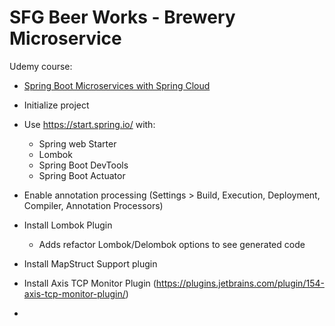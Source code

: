 # SFG Beer Works - Brewery Microservice

Udemy course:
* [Spring Boot Microservices with Spring Cloud](https://www.udemy.com/spring-boot-microservices-with-spring-cloud-beginner-to-guru/?couponCode=GIT_HUB2)

* Initialize project
* Use https://start.spring.io/ with:
    * Spring web Starter
    * Lombok
    * Spring Boot DevTools
    * Spring Boot Actuator
* Enable annotation processing (Settings > Build, Execution, Deployment, Compiler, Annotation Processors)
* Install Lombok Plugin
	* Adds refactor Lombok/Delombok options to see generated code
* Install MapStruct Support plugin
* Install Axis TCP Monitor Plugin (https://plugins.jetbrains.com/plugin/154-axis-tcp-monitor-plugin/)
* 

